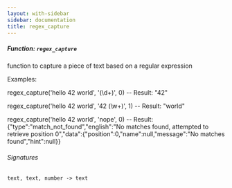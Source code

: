 ```yaml
---
layout: with-sidebar
sidebar: documentation
title: regex_capture
---
```


##### Function: `regex_capture`
function to capture a piece of text based on a regular expression


Examples:

  regex_capture('hello 42 world', '(\d+)', 0)
  -- Result: "42"

  regex_capture('hello 42 world', '42 (\w+)', 1)
  -- Result: "world"

  regex_capture('hello 42 world', 'nope', 0)
  -- Result: {"type":"match_not_found","english":"No matches found, attempted to retrieve position 0","data":{"position":0,"name":null,"message":"No matches found","hint":null}}

###### Signatures
    text, text, number -> text

